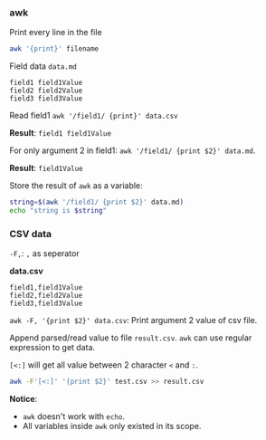 ### awk

Print every line in the file

```sh
awk '{print}' filename
```

Field data ``data.md``

```
field1 field1Value
field2 field2Value
field3 field3Value
```

Read field1 ``awk '/field1/ {print}' data.csv``

**Result**: ``field1 field1Value``

For only argument 2 in field1: ``awk '/field1/ {print $2}' data.md``.

**Result**: ``field1Value``

Store the result of ``awk`` as a variable:

```sh
string=$(awk '/field1/ {print $2}' data.md)
echo "string is $string"
``` 

### CSV data

``-F,``: ``,`` as seperator

**data.csv**

```
field1,field1Value
field2,field2Value
field3,field3Value
```

``awk -F, '{print $2}' data.csv``: Print argument 2 value of csv file.

Append parsed/read value to file ``result.csv``. ``awk`` can use regular expression to get data.

``[<:]`` will get all value between 2 character ``<`` and ``:``.

```sh
awk -F'[<:]' '{print $2}' test.csv >> result.csv
```
**Notice**:

* ``awk`` doesn't work with ``echo``.
* All variables inside ``awk`` only existed in its scope.
